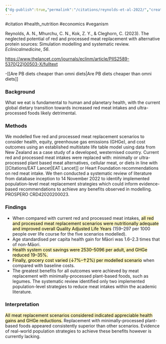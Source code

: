 ```yaml
---
{"dg-publish":true,"permalink":"/citations/reynolds-et-al-2022/","created":"2025-10-23T17:42:44.387+01:00","updated":"2025-10-23T18:06:08.773+01:00"}
---
```


#citation #health_nutrition #economics #veganism 

Reynolds, A. N., Mhurchu, C. N., Kok, Z. Y., & Cleghorn, C. (2023). The neglected potential of red and processed meat replacement with alternative protein sources: Simulation modelling and systematic review. _Eclinicalmedicine_, _56_.

https://www.thelancet.com/journals/eclinm/article/PIIS2589-5370(22)00503-X/fulltext

-[[Are PB diets cheaper than omni diets\|Are PB diets cheaper than omni diets]]

### Background
What we eat is fundamental to human and planetary health, with the current global dietary transition towards increased red meat intakes and ultra-processed foods likely detrimental.

### Methods
We modelled five red and processed meat replacement scenarios to consider health, equity, greenhouse gas emissions (GHGe), and cost outcomes using an established multistate life table model using data from New Zealand as a case study of a developed, westernised country. Current red and processed meat intakes were replaced with: minimally or ultra-processed plant based meat alternatives, cellular meat, or diets in line with [[Citations/EAT Lancet\|EAT Lancet]] or Heart Foundation recommendations on red meat intake. We then conducted a systematic review of literature from database inception to 14 November 2022 to identify implemented population-level meat replacement strategies which could inform evidence-based recommendations to achieve any benefits observed in modelling. PROSPERO CRD42020200023.

### Findings
- When compared with current red and processed meat intakes, <mark style="background: #FFF3A3A6;">all red and processed meat replacement scenarios were nutritionally adequate and improved overall Quality Adjusted Life Years</mark> (159–297 per 1000 people over life course for the five scenarios modelled). 
- Age standardised per capita health gain for Māori was 1.6–2.3 times that of non-Māori. 
- <mark style="background: #FFF3A3A6;">Health system cost savings were $2530–$5096 per adult, and GHGe reduced 19–35%.</mark> 
- <mark style="background: #FFF3A3A6;">Finally, grocery cost varied (↓7%–↑2%) per modelled scenario</mark> when compared with baseline costs. 
- The greatest benefits for all outcomes were achieved by meat replacement with minimally-processed plant-based foods, such as legumes. The systematic review identified only two implemented population-level strategies to reduce meat intakes within the academic literature.

### Interpretation
<mark style="background: #FFF3A3A6;">All meat replacement scenarios considered indicated appreciable health gains and GHGe reductions.</mark> Replacement with minimally-processed plant-based foods appeared consistently superior than other scenarios. Evidence of real-world population strategies to achieve these benefits however is currently lacking.